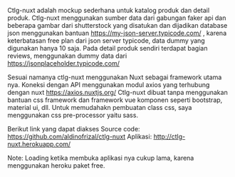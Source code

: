 Ctlg-nuxt adalah mockup sederhana untuk katalog produk dan detail produk. Ctlg-nuxt menggunakan sumber data dari gabungan faker api dan beberapa gambar dari shutterstock yang disatukan dan dijadikan database json menggunakan bantuan https://my-json-server.typicode.com/ , karena keterbatasan free plan dari json server typicode, data dummy yang digunakan hanya 10 saja. Pada detail produk sendiri terdapat bagian reviews, menggunakan dummy data dari https://jsonplaceholder.typicode.com/ 

Sesuai namanya ctlg-nuxt menggunakan Nuxt sebagai framework utama nya. Koneksi dengan API menggunakan modul axios yang terhubung dengan nuxt https://axios.nuxtjs.org/ 
Ctlg-nuxt dibuat tanpa menggunakan bantuan css framework dan framework vue komponen seperti bootstrap, material ui, dll. Untuk memudahakn pembuatan class css, saya menggunakan css pre-processor yaitu sass.

Berikut link yang dapat diakses
Source code:  https://github.com/aldinofrizal/ctlg-nuxt 
Aplikasi: http://ctlg-nuxt.herokuapp.com/ 

Note: Loading ketika membuka aplikasi nya cukup lama, karena menggunakan heroku paket free.
